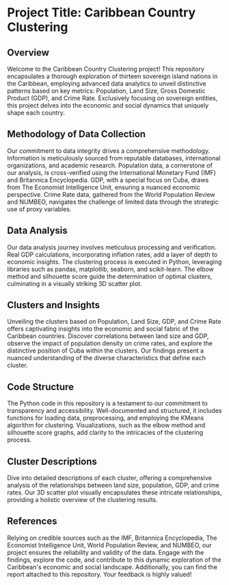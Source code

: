 # Project Title: Caribbean Country Clustering

## Overview
Welcome to the Caribbean Country Clustering project! This repository encapsulates a thorough exploration of thirteen sovereign island nations in the Caribbean, employing advanced data analytics to unveil distinctive patterns based on key metrics: Population, Land Size, Gross Domestic Product (GDP), and Crime Rate. Exclusively focusing on sovereign entities, this project delves into the economic and social dynamics that uniquely shape each country.

## Methodology of Data Collection
Our commitment to data integrity drives a comprehensive methodology. Information is meticulously sourced from reputable databases, international organizations, and academic research. Population data, a cornerstone of our analysis, is cross-verified using the International Monetary Fund (IMF) and Britannica Encyclopedia. GDP, with a special focus on Cuba, draws from The Economist Intelligence Unit, ensuring a nuanced economic perspective. Crime Rate data, gathered from the World Population Review and NUMBEO, navigates the challenge of limited data through the strategic use of proxy variables.

## Data Analysis
Our data analysis journey involves meticulous processing and verification. Real GDP calculations, incorporating inflation rates, add a layer of depth to economic insights. The clustering process is executed in Python, leveraging libraries such as pandas, matplotlib, seaborn, and scikit-learn. The elbow method and silhouette score guide the determination of optimal clusters, culminating in a visually striking 3D scatter plot.

## Clusters and Insights
Unveiling the clusters based on Population, Land Size, GDP, and Crime Rate offers captivating insights into the economic and social fabric of the Caribbean countries. Discover correlations between land size and GDP, observe the impact of population density on crime rates, and explore the distinctive position of Cuba within the clusters. Our findings present a nuanced understanding of the diverse characteristics that define each cluster.

## Code Structure
The Python code in this repository is a testament to our commitment to transparency and accessibility. Well-documented and structured, it includes functions for loading data, preprocessing, and employing the KMeans algorithm for clustering. Visualizations, such as the elbow method and silhouette score graphs, add clarity to the intricacies of the clustering process.

## Cluster Descriptions
Dive into detailed descriptions of each cluster, offering a comprehensive analysis of the relationships between land size, population, GDP, and crime rates. Our 3D scatter plot visually encapsulates these intricate relationships, providing a holistic overview of the clustering results.

## References
Relying on credible sources such as the IMF, Britannica Encyclopedia, The Economist Intelligence Unit, World Population Review, and NUMBEO, our project ensures the reliability and validity of the data. Engage with the findings, explore the code, and contribute to this dynamic exploration of the Caribbean's economic and social landscape. Additionally, you can find the report attached to this repository. 
Your feedback is highly valued!
